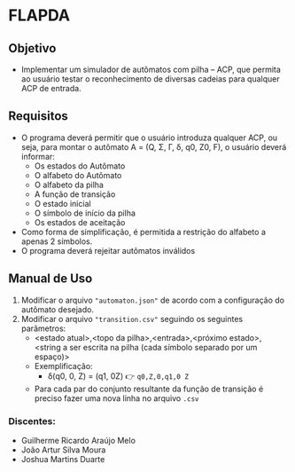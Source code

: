 # **FLAPDA**

## **Objetivo**

- Implementar um simulador de autômatos com pilha – ACP, que permita ao usuário testar o reconhecimento de diversas cadeias para qualquer ACP de entrada.

## **Requisitos**

- O programa deverá permitir que o usuário introduza qualquer ACP, ou seja, para montar o autômato A = (Q, Σ, Γ, δ, q0, Z0, F), o usuário deverá informar:
  - Os estados do Autômato
  - O alfabeto do Autômato
  - O alfabeto da pilha
  - A função de transição
  - O estado inicial
  - O símbolo de início da pilha
  - Os estados de aceitação
- Como forma de simplificação, é permitida a restrição do alfabeto a apenas 2 símbolos.
- O programa deverá rejeitar autômatos inválidos

## **Manual de Uso**

1. Modificar o arquivo `"automaton.json"` de acordo com a configuração do autômato desejado.
2. Modificar o arquivo `"transition.csv"` seguindo os seguintes parâmetros:
   - \<estado atual>,\<topo da pilha>,\<entrada>,\<próximo estado>,\<string a ser escrita na pilha (cada símbolo separado por um espaço)>
   - Exemplificação:
     - δ(q0, 0, Z) = (q1, 0Z) 👉 `q0,Z,0,q1,0 Z`
   - Para cada par do conjunto resultante da função de transição é preciso fazer uma nova linha no arquivo `.csv`

### Discentes:

- Guilherme Ricardo Araújo Melo
- João Artur Silva Moura
- Joshua Martins Duarte
